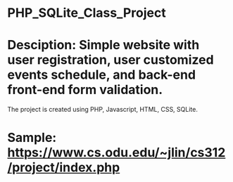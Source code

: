 # PHP_SQLite_Class_Project

#  Desciption: Simple website with user registration, user customized events schedule, and back-end front-end form validation.
The project is created using PHP, Javascript, HTML, CSS, SQLite.
#  Sample: https://www.cs.odu.edu/~jlin/cs312/project/index.php
